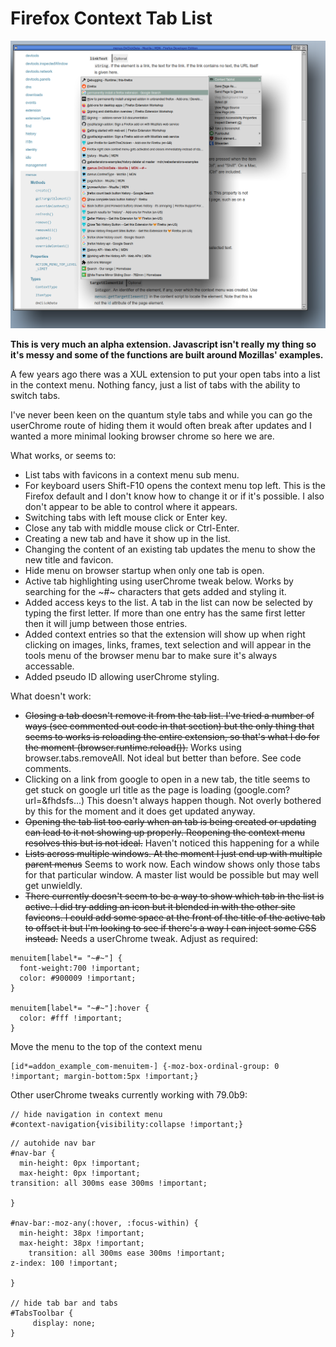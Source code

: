 # Firefox Context Tab List

![Image showing the tab list](screenshot.png?raw=true "Firefox Context Tab List")

**This is very much an alpha extension. Javascript isn't really my thing so it's messy and some of the functions are built around Mozillas' examples.**

A few years ago there was a XUL extension to put your open tabs into a list in the context menu. Nothing fancy, just a list of tabs with the ability to switch tabs.

I've never been keen on the quantum style tabs and while you can go the userChrome route of hiding them it would often break after updates and I wanted a more minimal looking browser chrome so here we are.


What works, or seems to:

* List tabs with favicons in a context menu sub menu.
* For keyboard users Shift-F10 opens the context menu top left. This is the Firefox default and I don't know how to change it or if it's possible. I also don't appear to be able to control where it appears.
* Switching tabs with left mouse click or Enter key.
* Close any tab with middle mouse click or Ctrl-Enter.
* Creating a new tab and have it show up in the list.
* Changing the content of an existing tab updates the menu to show the new title and favicon.
* Hide menu on browser startup when only one tab is open.
* Active tab highlighting using userChrome tweak below. Works by searching for the ~#~ characters that gets added and styling it.
* Added access keys to the list. A tab in the list can now be selected by typing the first letter. If more than one entry has the same first letter then it will jump between those entries.
* Added context entries so that the extension will show up when right clicking on images, links, frames, text selection and will appear in the tools menu of the browser menu bar to make sure it's always accessable.
* Added pseudo ID allowing userChrome styling.


What doesn't work:

* ~~Closing a tab doesn't remove it from the tab list. I've tried a number of ways (see commented out code in that section) but the only thing that seems to works is reloading the entire extension, so that's what I do for the moment (browser.runtime.reload()).~~ Works using browser.tabs.removeAll. Not ideal but better than before. See code comments.
* Clicking on a link from google to open in a new tab, the title seems to get stuck on google url title as the page is loading (google.com?url=&fhdsfs...) This doesn't always happen though. Not overly bothered by this for the moment and it does get updated anyway.
* ~~Opening the tab list too early when an tab is being created or updating can lead to it not showing up properly. Reopening the context menu resolves this but is not ideal.~~ Haven't noticed this happening for a while 
* ~~Lists across multiple windows. At the moment I just end up with multiple parent menus~~ Seems to work now. Each window shows only those tabs for that particular window. A master list would be possible but may well get unwieldly.
* ~~There currently doesn't seem to be a way to show which tab in the list is active. I did try adding an icon but it blended in with the other site favicons. I could add some space at the front of the title of the active tab to offset it but I'm looking to see if there's a way I can inject some CSS instead.~~ Needs a userChrome tweak. Adjust as required:
```
menuitem[label*= "~#~"] {
  font-weight:700 !important; 
  color: #900009 !important;
}

menuitem[label*= "~#~"]:hover {
  color: #fff !important;
}

```
Move the menu to the top of the context menu
```
[id*=addon_example_com-menuitem-] {-moz-box-ordinal-group: 0 !important; margin-bottom:5px !important;} 
```

Other userChrome tweaks currently working with 79.0b9:
```
// hide navigation in context menu
#context-navigation{visibility:collapse !important;}
```
```
// autohide nav bar
#nav-bar {
  min-height: 0px !important;
  max-height: 0px !important;
transition: all 300ms ease 300ms !important; 

}

#nav-bar:-moz-any(:hover, :focus-within) {
  min-height: 38px !important;
  max-height: 38px !important;
    transition: all 300ms ease 300ms !important; 
z-index: 100 !important; 

}

// hide tab bar and tabs
#TabsToolbar {
     display: none; 
}
```
